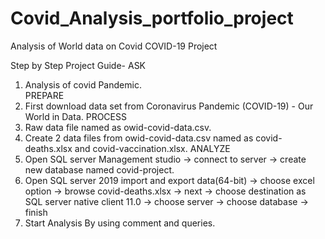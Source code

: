 # Covid_Analysis_portfolio_project
Analysis of World data on Covid 
COVID-19 Project

Step by Step Project Guide-
ASK
1.	Analysis of covid Pandemic.   
PREPARE
2.	First download data set from Coronavirus Pandemic (COVID-19) - Our World in Data. 
PROCESS
3.	Raw data file named as owid-covid-data.csv.
4.	Create 2 data files from owid-covid-data.csv named as covid-deaths.xlsx and covid-vaccination.xlsx.
ANALYZE 
5.	Open SQL server Management studio -> connect to server -> create new database named covid-project.
6.	Open SQL server 2019 import and export data(64-bit) -> choose excel option -> browse covid-deaths.xlsx -> next -> choose destination as SQL server native client 11.0 -> choose server -> choose database -> finish
7.	Start Analysis By using comment and queries.
